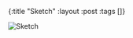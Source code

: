 {:title "Sketch"
 :layout :post
 :tags []}

![Sketch](/img/art/secret/sketches/uw1/20210822_-_UW_-_Sketch_0.jpg)
